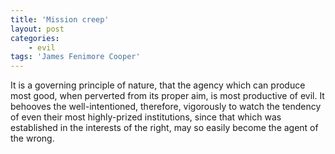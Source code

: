```yaml
---
title: 'Mission creep'
layout: post
categories:
    - evil
tags: 'James Fenimore Cooper'
---
```


It is a governing principle of nature, that the agency which can produce most good, when perverted from its proper aim, is most productive of evil. It behooves the well-intentioned, therefore, vigorously to watch the tendency of even their most highly-prized institutions, since that which was established in the interests of the right, may so easily become the agent of the wrong.